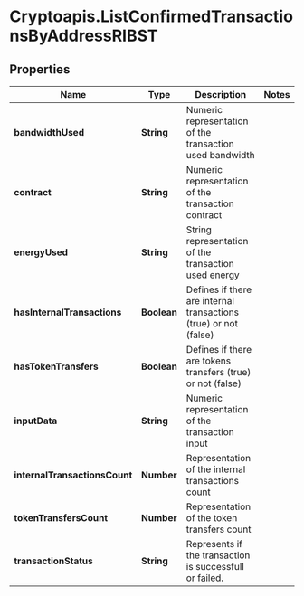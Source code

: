 # Cryptoapis.ListConfirmedTransactionsByAddressRIBST

## Properties

Name | Type | Description | Notes
------------ | ------------- | ------------- | -------------
**bandwidthUsed** | **String** | Numeric representation of the transaction used bandwidth | 
**contract** | **String** | Numeric representation of the transaction contract | 
**energyUsed** | **String** | String representation of the transaction used energy | 
**hasInternalTransactions** | **Boolean** | Defines if there are internal transactions (true) or not (false) | 
**hasTokenTransfers** | **Boolean** | Defines if there are  tokens transfers (true) or not (false) | 
**inputData** | **String** | Numeric representation of the transaction input | 
**internalTransactionsCount** | **Number** | Representation of the internal transactions count | 
**tokenTransfersCount** | **Number** | Representation of the token transfers count | 
**transactionStatus** | **String** | Represents if the transaction is successfull or failed. | 


